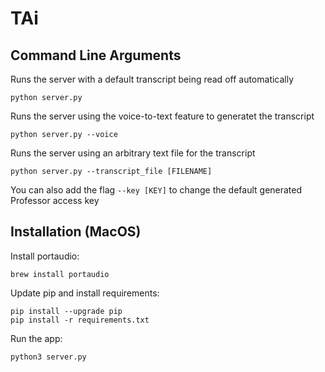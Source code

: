# TAi

## Command Line Arguments

Runs the server with a default transcript being read off automatically
```shell
python server.py
```

Runs the server using the voice-to-text feature to generatet the transcript
```shell
python server.py --voice
```

Runs the server using an arbitrary text file for the transcript
```shell
python server.py --transcript_file [FILENAME]
```

You can also add the flag `--key [KEY]` to change the default generated Professor access key

## Installation (MacOS)

Install portaudio:

```shell
brew install portaudio
```

Update pip and install requirements:

```shell
pip install --upgrade pip
pip install -r requirements.txt
```

Run the app:
```shell
python3 server.py
```
